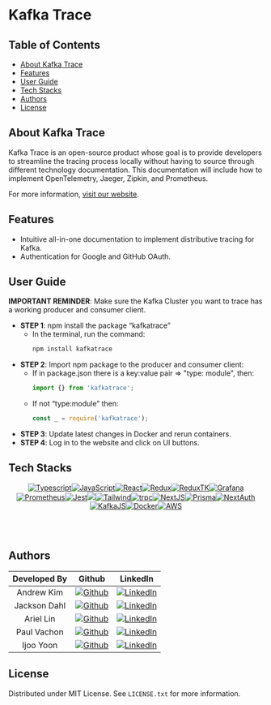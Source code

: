 # Kafka Trace

## Table of Contents
- [About Kafka Trace](#about-kafka-trace)
- [Features](#features)
- [User Guide](#user-guide)
- [Tech Stacks](#tech-stacks)
- [Authors](#authors)
- [License](#license)

## About Kafka Trace
Kafka Trace is an open-source product whose goal is to provide developers to streamline the tracing process locally without having to source through different technology documentation. This documentation will include how to implement OpenTelemetry, Jaeger, Zipkin, and Prometheus.

For more information, [visit our website](#).

## Features
- Intuitive all-in-one documentation to implement distributive tracing for Kafka.
- Authentication for Google and GitHub OAuth.

## User Guide

**IMPORTANT REMINDER**: Make sure the Kafka Cluster you want to trace has a working producer and consumer client.

- **STEP 1**: npm install the package “kafkatrace”
  - In the terminal, run the command: 
    ```bash
    npm install kafkatrace
    ```
- **STEP 2**: Import npm package to the producer and consumer client:
  - If in package.json there is a key:value pair => "type: module", then:
    ```javascript
    import {} from 'kafkatrace';
    ```
  - If not “type:module” then:
    ```javascript
    const _ = require('kafkatrace');
    ```
- **STEP 3**: Update latest changes in Docker and rerun containers.
- **STEP 4**: Log in to the website and click on UI buttons.

## Tech Stacks
<div align="center" width="100%">
            
[![Typescript][TS.js]][TS-url][![JavaScript][JavaScript]][JavaScript-url][![React][React.js]][React-url][![Redux][Redux]][Redux-url][![ReduxTK][ReduxTK]][ReduxTK-url][![Grafana][Grafana]][Grafana-url][![Prometheus][Prometheus]][Prometheus-url][![Jest][Jest]][Jest-url][![][Git]][Git-url][![Tailwind][Tailwind]][Tailwind-url][![trpc][tRPC]](https://trpc.io/)[![NextJS][NextJs]](NextJS-url)[![Prisma][Prisma]][Prisma-url][![NextAuth][NextAuth]][NextAuth-url][![KafkaJS][KafkaJS]][KafkaJS-url][![Docker][Docker]][Docker-url][![AWS][AWS]][AWS-url]

</div>


<br />
<br />

## Authors
| Developed By |                                                                     Github                                                                      |                                                                   LinkedIn                                                                    |
| :----------: | :---------------------------------------------------------------------------------------------------------------------------------------------: | :-------------------------------------------------------------------------------------------------------------------------------------------: |
|  Andrew Kim  |    [![Github](https://img.shields.io/badge/github-%23121011.svg?style=for-the-badge&logo=github&logoColor=white)](https://github.com/Akim97)    | [![LinkedIn](https://img.shields.io/badge/LinkedIn-%230077B5.svg?logo=linkedin&logoColor=white)](https://www.linkedin.com/in/andrew-kim1520/) |
| Jackson Dahl | [![Github](https://img.shields.io/badge/github-%23121011.svg?style=for-the-badge&logo=github&logoColor=white)](https://github.com/JacksonDahl2) |  [![LinkedIn](https://img.shields.io/badge/LinkedIn-%230077B5.svg?logo=linkedin&logoColor=white)](https://www.linkedin.com/in/jackson-dahl/)  |
|  Ariel Lin   |  [![Github](https://img.shields.io/badge/github-%23121011.svg?style=for-the-badge&logo=github&logoColor=white)](https://github.com/ariellinn)   |   [![LinkedIn](https://img.shields.io/badge/LinkedIn-%230077B5.svg?logo=linkedin&logoColor=white)](https://www.linkedin.com/in/ariellinn/)    |
| Paul Vachon  |  [![Github](https://img.shields.io/badge/github-%23121011.svg?style=for-the-badge&logo=github&logoColor=white)](https://github.com/paulrvach)   |  [![LinkedIn](https://img.shields.io/badge/LinkedIn-%230077B5.svg?logo=linkedin&logoColor=white)](https://www.linkedin.com/in/paul-vachon/)   |
|  Ijoo Yoon   |   [![Github](https://img.shields.io/badge/github-%23121011.svg?style=for-the-badge&logo=github&logoColor=white)](https://github.com/ijoo123)    |    [![LinkedIn](https://img.shields.io/badge/LinkedIn-%230077B5.svg?logo=linkedin&logoColor=white)](https://www.linkedin.com/in/ijooyoon/)    |


## License
Distributed under MIT License. See `LICENSE.txt` for more information.

[React.js]: https://img.shields.io/badge/react-%2320232a.svg?style=for-the-badge&logo=react&logoColor=%2361DAFB
[React-url]: https://reactjs.org/
[TS.js]: https://img.shields.io/badge/typescript-%23007ACC.svg?style=for-the-badge&logo=typescript&logoColor=white
[TS-url]: https://www.typescriptlang.org/
[Grafana]: https://img.shields.io/badge/grafana-%23F46800.svg?style=for-the-badge&logo=grafana&logoColor=white
[Grafana-url]: https://grafana.com/
[Prometheus]: https://img.shields.io/badge/Prometheus-E6522C?style=for-the-badge&logo=Prometheus&logoColor=white
[Prometheus-url]: https://prometheus.io/
[JavaScript]: https://img.shields.io/badge/javascript-%23323330.svg?style=for-the-badge&logo=javascript&logoColor=%23F7DF1E
[JavaScript-url]: https://www.javascript.com/
[Redux]: https://img.shields.io/badge/redux-%23593d88.svg?style=for-the-badge&logo=redux&logoColor=white
[Redux-url]: https://redux.js.org/
[ReduxTK]: https://img.shields.io/badge/Redux_Toolkit-%23593d88.svg?style=for-the-badge&logo=redux&logoColor=white
[ReduxTK-url]: https://redux-toolkit.js.org/
[Jest]: https://img.shields.io/badge/-jest-%23C21325?style=for-the-badge&logo=jest&logoColor=white
[Jest-url]: https://jestjs.io/
[Docker]: https://img.shields.io/badge/docker-%230db7ed.svg?style=for-the-badge&logo=docker&logoColor=white
[Docker-url]: https://www.docker.com/
[Git]: https://img.shields.io/badge/git-%23F05033.svg?style=for-the-badge&logo=git&logoColor=white
[Git-url]: https://git-scm.com/
[tRPC]: https://img.shields.io/badge/trpc-%235755D9.svg?style=for-the-badge&logo=data:image/svg+xml;base64,PHN2ZyB3aWR0aD0iMTAiIGhlaWdodD0iMTAiIHZpZXdCb3g9IjAgMCAxMCAxMCIgdmlld0JveDdyYXBwZXI9IjAiIHZlcnNpb249IjEuMSIgeG1sbnM9Imh0dHA6Ly93d3cudzMub3JnLzIwMDAvc3ZnIj4gPHBhdGggZD0iTTEuNzg0MzUgNWMtMi4wNzY3NC02Ljg3ODg3LTYuODc4ODgtMTAuNTEzLTExLjQ0NTMtMTAuNTEzUzExLjQ0NTMgMCAxLjc4NDM1IDAgOWMtMy42NzE3MiAwLTcuMDg0NTcgMy41OTcyNS03LjA4NDU3LTIuMTA1ODMtMi4xMDU4My0zLjg2NzU0IDAtNy4wODY1MSAzLjU5NzI1LTcuMDg1NzYgMi4wNTg0My0yLjEwNTgzIDMuODY3NTQtNy4wODU3NCA3LjA4NTc1LTcuMDg1NzRoMy4yNzczMSIgZmlsbD0ibm9uZSIvPjwvc3ZnPgo=
[tRPC-url]: https://www.w3schools.com/css/
[Tailwind]: https://img.shields.io/badge/Tailwind-%231DA1F2.svg?style=for-the-badge&logo=tailwind-css&logoColor=white
[Tailwind-url]: https://tailwindcss.com/
[NextJS]: https://img.shields.io/badge/next.js-000000?style=for-the-badge&logo=nextdotjs&logoColor=white
[NextJS-url]: https://nextjs.org/
[Prisma]: https://img.shields.io/badge/Prisma-%233b3e44?style=for-the-badge&logo=prisma&logoColor=white
[Prisma-url]: https://www.prisma.io/
[NextAuth]: https://img.shields.io/badge/NextAuth-%23F05033.svg?style=for-the-badge&logo=nextdotjs&logoColor=white
[NextAuth-url]: https://next-auth.js.org/
[KafkaJS]: https://img.shields.io/badge/KafkaJS-%2316AB39.svg?style=for-the-badge&logo=kafkajs&logoColor=white
[KafkaJS-url]: https://kafka.js.org/
[AWS]: https://img.shields.io/badge/AWS-%231E73BE.svg?style=for-the-badge&logo=amazon-aws&logoColor=white:
[AWS-url]: https://aws.amazon.com/
